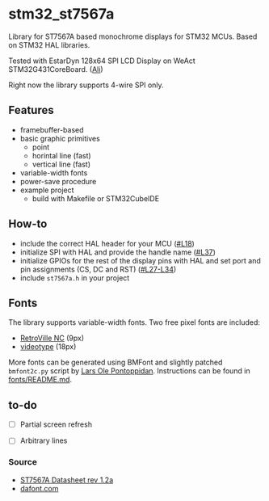 # stm32_st7567a
Library for ST7567A based monochrome displays for STM32 MCUs. 
Based on STM32 HAL libraries. 

Tested with EstarDyn 128x64 SPI LCD Display on WeAct STM32G431CoreBoard. ([Ali](https://a.aliexpress.com/_Exts5wt))

Right now the library supports 4-wire SPI only.

## Features
- framebuffer-based
- basic graphic primitives
    - point
    - horintal line (fast)
    - vertical line (fast)
- variable-width fonts
- power-save procedure
- example project
    - build with Makefile or STM32CubeIDE

## How-to
- include the correct HAL header for your MCU ([#L18](https://github.com/lunakiller/stm32_st7567a/blob/fafc9b766338a6f2744eaa10ff6be3f7f175b925/st7567a/st7567a.h#L18))
- initialize SPI with HAL and provide the handle name ([#L37](https://github.com/lunakiller/stm32_st7567a/blob/fafc9b766338a6f2744eaa10ff6be3f7f175b925/st7567a/st7567a.h#L37))
- initialize GPIOs for the rest of the display pins with HAL and set port and pin assignments (CS, DC and RST) ([#L27-L34](https://github.com/lunakiller/stm32_st7567a/blob/fafc9b766338a6f2744eaa10ff6be3f7f175b925/st7567a/st7567a.h#L27-L34))
- include `st7567a.h` in your project

## Fonts
The library supports variable-width fonts. Two free pixel fonts are included:
- [RetroVille NC](https://www.dafont.com/retroville-nc.font) (9px)
- [videotype](https://www.dafont.com/videotype.font) (18px)

More fonts can be generated using BMFont and slightly patched `bmfont2c.py` script by [Lars Ole Pontoppidan](https://larsee.com/blog/2014/05/converting-fonts-to-c-source-using-bmfont2c/). Instructions can be found in [fonts/README.md](fonts/README.md).

## to-do
- [ ] Partial screen refresh
- [ ] Arbitrary lines


### Source
- [ST7567A Datasheet rev 1.2a](https://www.crystalfontz.com/controllers/Sitronix/ST7567A/)
- [dafont.com](https://www.dafont.com/)
